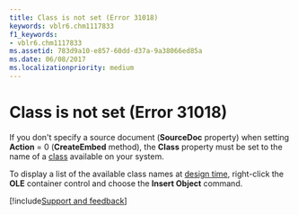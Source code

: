 ```yaml
---
title: Class is not set (Error 31018)
keywords: vblr6.chm1117833
f1_keywords:
- vblr6.chm1117833
ms.assetid: 783d9a10-e857-60dd-d37a-9a38066ed85a
ms.date: 06/08/2017
ms.localizationpriority: medium
---
```



# Class is not set (Error 31018)

If you don't specify a source document (**SourceDoc** property) when setting **Action** = 0 (**CreateEmbed** method), the **Class** property must be set to the name of a [class](../../Glossary/vbe-glossary.md#class) available on your system.

To display a list of the available class names at [design time](../../Glossary/vbe-glossary.md#design-time), right-click the **OLE** container control and choose the **Insert Object** command.

[!include[Support and feedback](~/includes/feedback-boilerplate.md)]